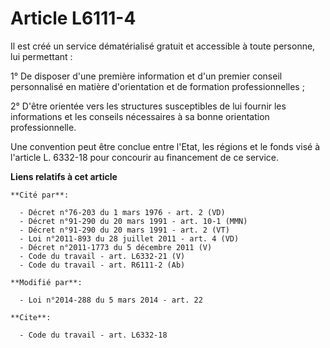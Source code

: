 # Article L6111-4

Il est créé                           un service dématérialisé gratuit et accessible à toute personne, lui permettant : 

1° De disposer d'une première information et d'un premier conseil personnalisé en matière d'orientation et de formation
professionnelles ; 

2° D'être orientée vers les structures susceptibles de lui fournir les informations et les conseils nécessaires à sa bonne
orientation professionnelle. 

Une convention peut être conclue entre l'Etat, les régions et le fonds visé à l'article L. 6332-18 pour concourir au
financement de ce service.

**Liens relatifs à cet article**

	**Cité par**:

	  - Décret n°76-203 du 1 mars 1976 - art. 2 (VD)
	  - Décret n°91-290 du 20 mars 1991 - art. 10-1 (MMN)
	  - Décret n°91-290 du 20 mars 1991 - art. 2 (VT)
	  - Loi n°2011-893 du 28 juillet 2011 - art. 4 (VD)
	  - Décret n°2011-1773 du 5 décembre 2011 (V)
	  - Code du travail - art. L6332-21 (V)
	  - Code du travail - art. R6111-2 (Ab)

	**Modifié par**:

	  - Loi n°2014-288 du 5 mars 2014 - art. 22

	**Cite**:

	  - Code du travail - art. L6332-18
